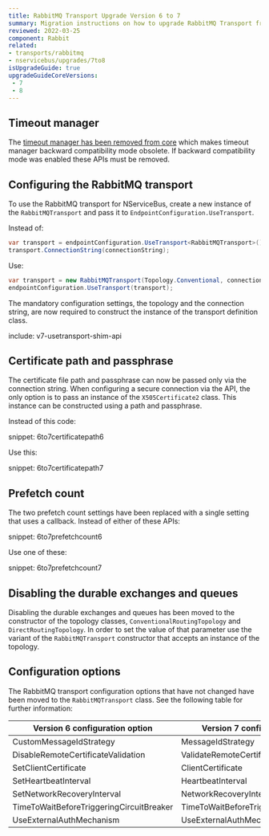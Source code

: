 ```yaml
---
title: RabbitMQ Transport Upgrade Version 6 to 7
summary: Migration instructions on how to upgrade RabbitMQ Transport from Version 6 to 7.
reviewed: 2022-03-25
component: Rabbit
related:
- transports/rabbitmq
- nservicebus/upgrades/7to8
isUpgradeGuide: true
upgradeGuideCoreVersions:
 - 7
 - 8
---
```


## Timeout manager

The [timeout manager has been removed from core](/nservicebus/upgrades/7to8/#timeout-manager-removed) which makes timeout manager backward compatibility mode obsolete. If backward compatibility mode was enabled these APIs must be removed.

## Configuring the RabbitMQ transport

To use the RabbitMQ transport for NServiceBus, create a new instance of the `RabbitMQTransport` and pass it to `EndpointConfiguration.UseTransport`.

Instead of:

```csharp
var transport = endpointConfiguration.UseTransport<RabbitMQTransport>();
transport.ConnectionString(connectionString);
```

Use:

```csharp
var transport = new RabbitMQTransport(Topology.Conventional, connectionString);
endpointConfiguration.UseTransport(transport);
```

The mandatory configuration settings, the topology and the connection string, are now required to construct the instance of the transport definition class.

include: v7-usetransport-shim-api

## Certificate path and passphrase

The certificate file path and passphrase can now be passed only via the connection string. When configuring a secure connection via the API, the only option is to pass an instance of the `X505Certificate2` class. This instance can be constructed using a path and passphrase.

Instead of this code:

snippet: 6to7certificatepath6

Use this:

snippet: 6to7certificatepath7

## Prefetch count

The two prefetch count settings have been replaced with a single setting that uses a callback. Instead of either of these APIs:

snippet: 6to7prefetchcount6

Use one of these:

snippet: 6to7prefetchcount7

## Disabling the durable exchanges and queues

Disabling the durable exchanges and queues has been moved to the constructor of the topology classes, `ConventionalRoutingTopology` and `DirectRoutingTopology`. In order to set the value of that parameter use the variant of the `RabbitMQTransport` constructor that accepts an instance of the topology.

## Configuration options

The RabbitMQ transport configuration options that have not changed have been moved to the `RabbitMQTransport` class. See the following table for further information:

| Version 6 configuration option | Version 7 configuration option |
| --- | --- |
| CustomMessageIdStrategy | MessageIdStrategy |
| DisableRemoteCertificateValidation | ValidateRemoteCertificate |
| SetClientCertificate | ClientCertificate |
| SetHeartbeatInterval | HeartbeatInterval |
| SetNetworkRecoveryInterval | NetworkRecoveryInterval |
| TimeToWaitBeforeTriggeringCircuitBreaker | TimeToWaitBeforeTriggeringCircuitBreaker |
| UseExternalAuthMechanism | UseExternalAuthMechanism |
